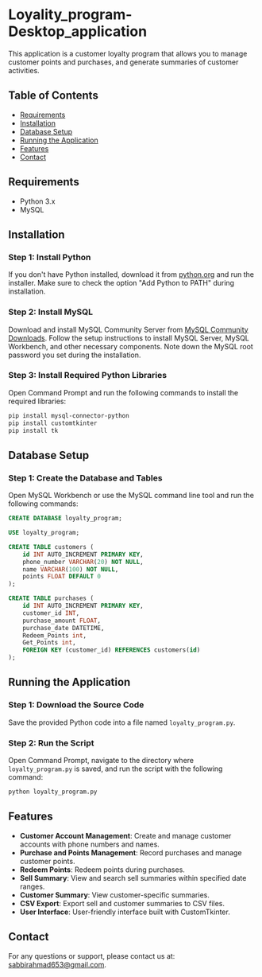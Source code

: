 # Loyality_program-Desktop_application

This application is a customer loyalty program that allows you to manage customer points and purchases, and generate summaries of customer activities.

## Table of Contents

- [Requirements](#requirements)
- [Installation](#installation)
- [Database Setup](#database-setup)
- [Running the Application](#running-the-application)
- [Features](#features)
- [Contact](#contact)

## Requirements

- Python 3.x
- MySQL

## Installation

### Step 1: Install Python

If you don't have Python installed, download it from [python.org](https://www.python.org/downloads/) and run the installer. Make sure to check the option "Add Python to PATH" during installation.

### Step 2: Install MySQL

Download and install MySQL Community Server from [MySQL Community Downloads](https://dev.mysql.com/downloads/mysql/). Follow the setup instructions to install MySQL Server, MySQL Workbench, and other necessary components. Note down the MySQL root password you set during the installation.

### Step 3: Install Required Python Libraries

Open Command Prompt and run the following commands to install the required libraries:

```sh
pip install mysql-connector-python
pip install customtkinter
pip install tk
```

## Database Setup

### Step 1: Create the Database and Tables

Open MySQL Workbench or use the MySQL command line tool and run the following commands:

```sql
CREATE DATABASE loyalty_program;

USE loyalty_program;

CREATE TABLE customers (
    id INT AUTO_INCREMENT PRIMARY KEY,
    phone_number VARCHAR(20) NOT NULL,
    name VARCHAR(100) NOT NULL,
    points FLOAT DEFAULT 0
);

CREATE TABLE purchases (
    id INT AUTO_INCREMENT PRIMARY KEY,
    customer_id INT,
    purchase_amount FLOAT,
    purchase_date DATETIME,
    Redeem_Points int,
    Get_Points int,
    FOREIGN KEY (customer_id) REFERENCES customers(id)
);
```

## Running the Application

### Step 1: Download the Source Code

Save the provided Python code into a file named `loyalty_program.py`.

### Step 2: Run the Script

Open Command Prompt, navigate to the directory where `loyalty_program.py` is saved, and run the script with the following command:

```sh
python loyalty_program.py
```

## Features

- **Customer Account Management**: Create and manage customer accounts with phone numbers and names.
- **Purchase and Points Management**: Record purchases and manage customer points.
- **Redeem Points**: Redeem points during purchases.
- **Sell Summary**: View and search sell summaries within specified date ranges.
- **Customer Summary**: View customer-specific summaries.
- **CSV Export**: Export sell and customer summaries to CSV files.
- **User Interface**: User-friendly interface built with CustomTkinter.

## Contact

For any questions or support, please contact us at: [sabbirahmad653@gmail.com](mailto:sabbirahmad653@gmail.com).
